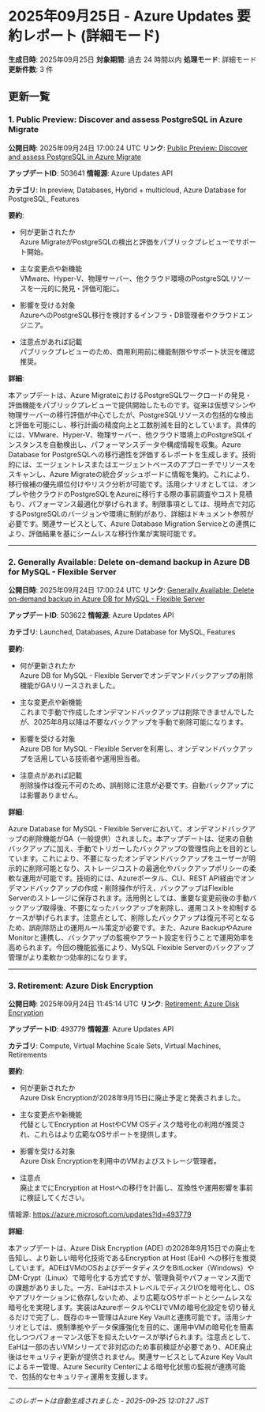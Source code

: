 # 2025年09月25日 - Azure Updates 要約レポート (詳細モード)

**生成日時**: 2025年09月25日
**対象期間**: 過去 24 時間以内
**処理モード**: 詳細モード
**更新件数**: 3 件

## 更新一覧

### 1. Public Preview: Discover and assess PostgreSQL in Azure Migrate 

**公開日時**: 2025年09月24日 17:00:24 UTC
**リンク**: [Public Preview: Discover and assess PostgreSQL in Azure Migrate ](https://azure.microsoft.com/updates?id=503641)

**アップデートID**: 503641
**情報源**: Azure Updates API

**カテゴリ**: In preview, Databases, Hybrid + multicloud, Azure Database for PostgreSQL, Features

**要約**:

- 何が更新されたか  
Azure MigrateがPostgreSQLの検出と評価をパブリックプレビューでサポート開始。

- 主な変更点や新機能  
VMware、Hyper-V、物理サーバー、他クラウド環境のPostgreSQLリソースを一元的に発見・評価可能に。

- 影響を受ける対象  
AzureへのPostgreSQL移行を検討するインフラ・DB管理者やクラウドエンジニア。

- 注意点があれば記載  
パブリックプレビューのため、商用利用前に機能制限やサポート状況を確認推奨。

**詳細**:

本アップデートは、Azure MigrateにおけるPostgreSQLワークロードの発見・評価機能をパブリックプレビューで提供開始したものです。従来は仮想マシンや物理サーバーの移行評価が中心でしたが、PostgreSQLリソースの包括的な検出と評価を可能にし、移行計画の精度向上と工数削減を目的としています。具体的には、VMware、Hyper-V、物理サーバー、他クラウド環境上のPostgreSQLインスタンスを自動検出し、パフォーマンスデータや構成情報を収集。Azure Database for PostgreSQLへの移行適性を評価するレポートを生成します。技術的には、エージェントレスまたはエージェントベースのアプローチでリソースをスキャンし、Azure Migrateの統合ダッシュボードに情報を集約。これにより、移行候補の優先順位付けやリスク分析が可能です。活用シナリオとしては、オンプレや他クラウドのPostgreSQLをAzureに移行する際の事前調査やコスト見積もり、パフォーマンス最適化が挙げられます。制限事項としては、現時点で対応するPostgreSQLのバージョンや環境に制約があり、詳細はドキュメント参照が必要です。関連サービスとして、Azure Database Migration Serviceとの連携により、評価結果を基にシームレスな移行作業が実現可能です。

---

### 2. Generally Available: Delete on-demand backup in Azure DB for MySQL - Flexible Server 

**公開日時**: 2025年09月24日 17:00:24 UTC
**リンク**: [Generally Available: Delete on-demand backup in Azure DB for MySQL - Flexible Server ](https://azure.microsoft.com/updates?id=503622)

**アップデートID**: 503622
**情報源**: Azure Updates API

**カテゴリ**: Launched, Databases, Azure Database for MySQL, Features

**要約**:

- 何が更新されたか  
Azure DB for MySQL - Flexible Serverでオンデマンドバックアップの削除機能がGAリリースされました。

- 主な変更点や新機能  
これまで手動で作成したオンデマンドバックアップは削除できませんでしたが、2025年8月以降は不要なバックアップを手動で削除可能になります。

- 影響を受ける対象  
Azure DB for MySQL - Flexible Serverを利用し、オンデマンドバックアップを活用している技術者や運用担当者。

- 注意点があれば記載  
削除操作は復元不可のため、誤削除に注意が必要です。自動バックアップには影響ありません。

**詳細**:

Azure Database for MySQL - Flexible Serverにおいて、オンデマンドバックアップの削除機能がGA（一般提供）されました。本アップデートは、従来の自動バックアップに加え、手動でトリガーしたバックアップの管理性向上を目的としています。これにより、不要になったオンデマンドバックアップをユーザーが明示的に削除可能となり、ストレージコストの最適化やバックアップポリシーの柔軟な運用が可能です。技術的には、Azureポータル、CLI、REST API経由でオンデマンドバックアップの作成・削除操作が行え、バックアップはFlexible Serverのストレージに保存されます。活用例としては、重要な変更前後の手動バックアップ取得後、不要になったバックアップを削除し、運用コストを抑制するケースが挙げられます。注意点として、削除したバックアップは復元不可となるため、誤削除防止の運用ルール策定が必要です。また、Azure BackupやAzure Monitorと連携し、バックアップの監視やアラート設定を行うことで運用効率を高められます。今回の機能拡張により、MySQL Flexible Serverのバックアップ管理がより柔軟かつ効率的になります。

---

### 3. Retirement: Azure Disk Encryption

**公開日時**: 2025年09月24日 11:45:14 UTC
**リンク**: [Retirement: Azure Disk Encryption](https://azure.microsoft.com/updates?id=493779)

**アップデートID**: 493779
**情報源**: Azure Updates API

**カテゴリ**: Compute, Virtual Machine Scale Sets, Virtual Machines, Retirements

**要約**:

- 何が更新されたか  
Azure Disk Encryptionが2028年9月15日に廃止予定と発表されました。

- 主な変更点や新機能  
代替としてEncryption at HostやCVM OSディスク暗号化の利用が推奨され、これらはより広範なOSサポートを提供します。

- 影響を受ける対象  
Azure Disk Encryptionを利用中のVMおよびストレージ管理者。

- 注意点  
廃止までにEncryption at Hostへの移行を計画し、互換性や運用影響を事前に検証してください。

情報源: https://azure.microsoft.com/updates?id=493779

**詳細**:

本アップデートは、Azure Disk Encryption (ADE) の2028年9月15日での廃止を告知し、より新しい暗号化技術であるEncryption at Host (EaH) への移行を推奨しています。ADEはVMのOSおよびデータディスクをBitLocker（Windows）やDM-Crypt（Linux）で暗号化する方式ですが、管理負荷やパフォーマンス面での課題がありました。一方、EaHはホストレベルでディスクI/Oを暗号化し、OSやアプリケーションに依存しないため、より広範なOSサポートとシームレスな暗号化を実現します。実装はAzureポータルやCLIでVMの暗号化設定を切り替えるだけで完了し、既存のキー管理はAzure Key Vaultと連携可能です。活用シナリオとしては、規制準拠やデータ保護強化を目的に、運用中VMの暗号化を簡素化しつつパフォーマンス低下を抑えたいケースが挙げられます。注意点として、EaHは一部の古いVMシリーズで非対応のため事前検証が必要であり、ADE廃止後はセキュリティ更新が提供されません。関連サービスとしてAzure Key Vaultによるキー管理、Azure Security Centerによる暗号化状態の監視が連携可能で、包括的なセキュリティ運用を支援します。

---


*このレポートは自動生成されました - 2025-09-25 12:01:27 JST*